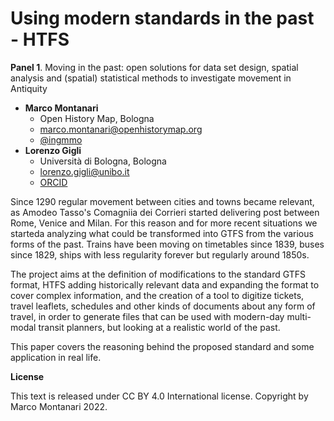 # Using modern standards in the past - HTFS

**Panel 1**. Moving in the past: open solutions for data set design, spatial analysis and (spatial) statistical methods to investigate movement in Antiquity

- **Marco Montanari**
  - Open History Map, Bologna
  - [marco.montanari@openhistorymap.org](mailto:marco.montanari@openhistorymap.org)
  - [@ingmmo](https://twitter.com/ingmmo)
- **Lorenzo Gigli**
  - Università di Bologna, Bologna
  - [lorenzo.gigli@unibo.it](mailto:lorenzo.gigli@unibo.it)
  - [ORCID](https://orcid.org/0000-0001-9714-3777)


Since 1290 regular movement between cities and towns became relevant, as Amodeo Tasso's Comagniia dei Corrieri started delivering post between Rome, Venice and Milan. For this reason and for more recent situations we starteda analyzing what could be transformed into GTFS from the various forms of the past. Trains have been moving on timetables since 1839, buses since 1829, ships with less regularity forever but regularly around 1850s. 

The project aims at the definition of modifications to the standard GTFS format, HTFS adding historically relevant data and expanding the format to cover complex information, and the creation of a tool to digitize tickets, travel leaflets, schedules and other kinds of documents about any form of travel, in order to generate files that can be used with modern-day multi-modal transit planners, but looking at a realistic world of the past.

This paper covers the reasoning behind the proposed standard and some application in real life.

**License**

This text is released under CC BY 4.0 International license. Copyright by Marco Montanari 2022.
